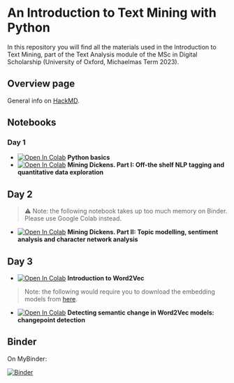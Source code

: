 # An Introduction to Text Mining with Python
In this repository you will find all the materials used in the Introduction to Text Mining, part of the Text Analysis module of the MSc in Digital Scholarship (University of Oxford, Michaelmas Term 2023).

## Overview page
General info on [HackMD](https://hackmd.io/@h7WQUmfIS3uo0vdpcyPkCQ/Hyiol3LZ6).

## Notebooks

### Day 1
- [![Open In Colab](https://colab.research.google.com/assets/colab-badge.svg)](https://colab.research.google.com/drive/1gq_UfONurd8am1RvLK56CSOp0ZloFn9S?usp=sharing) **Python basics**
- [![Open In Colab](https://colab.research.google.com/assets/colab-badge.svg)](https://colab.research.google.com/drive/1sk8zEJOj5v6qZ6xfcZIQd5bOcUxQBy4e?usp=sharing) **Mining Dickens. Part I: Off-the shelf NLP tagging and quantitative data exploration**

## Day 2
> :warning: Note: the following notebook takes up too much memory on Binder. Please use Google Colab instead.

- [![Open In Colab](https://colab.research.google.com/assets/colab-badge.svg)](https://colab.research.google.com/drive/1vqtagEYbCg-_edI9oSlj5VdZUsZ-kPCc?usp=sharing) **Mining Dickens. Part II: Topic modelling, sentiment analysis and character network analysis**

## Day 3
- [![Open In Colab](https://colab.research.google.com/assets/colab-badge.svg)](https://colab.research.google.com/drive/1woqRhbMXQHCSd76dbqQKOT7CmiF-InhJ?usp=sharing) **Introduction to Word2Vec**

> Note: the following would require you to download the embedding models from [here](https://zenodo.org/records/7181682).

- [![Open In Colab](https://colab.research.google.com/assets/colab-badge.svg)](https://colab.research.google.com/drive/1YxLzYa50gbAWBund23GzqmjuUNlvRT4z?usp=sharing) **Detecting semantic change in Word2Vec models: changepoint detection**

## Binder
On MyBinder:

[![Binder](https://mybinder.org/badge_logo.svg)](https://mybinder.org/v2/gh/npedrazzini/oxford-text-mining/HEAD)
